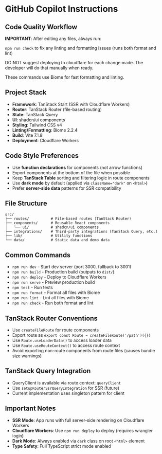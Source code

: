 # GitHub Copilot Instructions

## Code Quality Workflow

**IMPORTANT**: After editing any files, always run:

`npm run check` to fix any linting and formatting issues (runs both format and lint)

DO NOT suggest deploying to cloudflare for each change made. The developer will do that manually when ready.

These commands use Biome for fast formatting and linting.

## Project Stack

- **Framework**: TanStack Start (SSR with Cloudflare Workers)
- **Router**: TanStack Router (file-based routing)
- **State**: TanStack Query
- **UI**: shadcn/ui components
- **Styling**: Tailwind CSS v4
- **Linting/Formatting**: Biome 2.2.4
- **Build**: Vite 7.1.8
- **Deployment**: Cloudflare Workers

## Code Style Preferences

- Use **function declarations** for components (not arrow functions)
- Export components at the bottom of the file when possible
- Keep **TanStack Table** sorting and filtering logic in route components
- Use **dark mode** by default (applied via `className="dark"` on `<html>`)
- Prefer **server-side data** patterns for SSR compatibility

## File Structure

```
src/
├── routes/          # File-based routes (TanStack Router)
├── components/      # Reusable React components
│   └── ui/          # shadcn/ui components
├── integrations/    # Third-party integrations (TanStack Query, etc.)
├── lib/             # Utility functions
└── data/            # Static data and demo data
```

## Common Commands

- `npm run dev` - Start dev server (port 3000, fallback to 3001)
- `npm run build` - Production build (outputs to `dist/`)
- `npm run deploy` - Deploy to Cloudflare Workers
- `npm run serve` - Preview production build
- `npm test` - Run tests
- `npm run format` - Format all files with Biome
- `npm run lint` - Lint all files with Biome
- `npm run check` - Run both format and lint

## TanStack Router Conventions

- Use `createFileRoute` for route components
- Export route as `export const Route = createFileRoute('/path')({})`
- Use `Route.useLoaderData()` to access loader data
- Use `Route.useRouteContext()` to access route context
- Avoid exporting non-route components from route files (causes bundle size warnings)

## TanStack Query Integration

- QueryClient is available via route context: `queryClient`
- Use `setupRouterSsrQueryIntegration` for SSR (future)
- Current implementation uses singleton pattern for client

## Important Notes

- **SSR Mode**: App runs with full server-side rendering on Cloudflare Workers
- **Cloudflare Workers**: Use `npm run deploy` to deploy (requires wrangler login)
- **Dark Mode**: Always enabled via `dark` class on root `<html>` element
- **Type Safety**: Full TypeScript strict mode enabled
